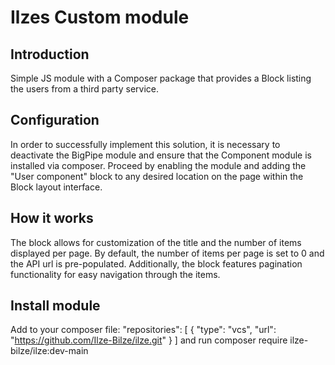 # Ilzes Custom module

## Introduction
Simple JS module with a Composer package that provides a Block listing the users from a third party service. 

## Configuration
In order to successfully implement this solution, it is necessary to deactivate the BigPipe module and ensure that the Component module is installed via composer. Proceed by enabling the module and adding the "User component" block to any desired location on the page within the Block layout interface.

## How it works
The block allows for customization of the title and the number of items displayed per page. By default, the number of items per page is set to 0 and the API url is pre-populated. Additionally, the block features pagination functionality for easy navigation through the items.

## Install module
Add to your composer file: "repositories": [
      {
        "type": "vcs",
        "url": "https://github.com/Ilze-Bilze/ilze.git"
      }
    ]
and run composer require ilze-bilze/ilze:dev-main